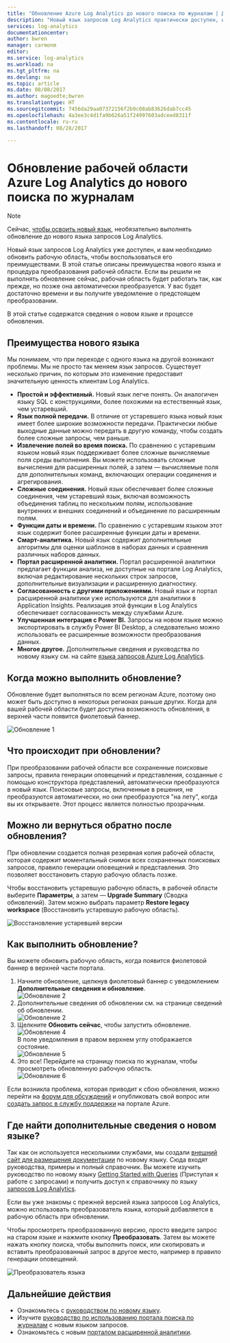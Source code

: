 ```yaml
---
title: "Обновление Azure Log Analytics до нового поиска по журналам | Документация Майкрософт"
description: "Новый язык запросов Log Analytics практически доступен, и вы сможете участвовать в общедоступной предварительной версии.  В этой статье описаны преимущества нового языка и процедура преобразования рабочей области."
services: log-analytics
documentationcenter: 
author: bwren
manager: carmonm
editor: 
ms.service: log-analytics
ms.workload: na
ms.tgt_pltfrm: na
ms.devlang: na
ms.topic: article
ms.date: 08/08/2017
ms.author: magoedte;bwren
ms.translationtype: HT
ms.sourcegitcommit: 7456da29aa07372156f2b9c08ab83626dab7cc45
ms.openlocfilehash: 4a3ee3c4d1fa9b626a51f24997603adceed8311f
ms.contentlocale: ru-ru
ms.lasthandoff: 08/28/2017

---
```


# <a name="upgrade-your-azure-log-analytics-workspace-to-new-log-search"></a>Обновление рабочей области Azure Log Analytics до нового поиска по журналам

> [!NOTE]
> Сейчас, [чтобы освоить новый язык](https://go.microsoft.com/fwlink/?linkid=856078), необязательно выполнять обновление до нового языка запросов Log Analytics.  

Новый язык запросов Log Analytics уже доступен, и вам необходимо обновить рабочую область, чтобы воспользоваться его преимуществами.  В этой статье описаны преимущества нового языка и процедура преобразования рабочей области.  Если вы решили не выполнять обновление сейчас, рабочая область будет работать так, как прежде, но позже она автоматически преобразуется.  У вас будет достаточно времени и вы получите уведомление о предстоящем преобразовании.

В этой статье содержатся сведения о новом языке и процессе обновления.

## <a name="why-the-new-language"></a>Преимущества нового языка
Мы понимаем, что при переходе с одного языка на другой возникают проблемы. Мы не просто так меняем язык запросов.  Существует несколько причин, по которым это изменение предоставит значительную ценность клиентам Log Analytics.

- **Простой и эффективный.** Новый язык легче понять. Он аналогичен языку SQL с конструкциями, более похожими на естественный язык, чем устаревший.
- **Язык полной передачи.**  В отличие от устаревшего языка новый язык имеет более широкие возможности передачи.  Практически любые выходные данные можно передать в другую команду, чтобы создать более сложные запросы, чем раньше.
- **Извлечение полей во время поиска.**  По сравнению с устаревшим языком новый язык поддерживает более сложные вычисляемые поля среды выполнения.  Вы можете использовать сложные вычисления для расширенных полей, а затем — вычисляемые поля для дополнительных команд, включающих операции соединения и агрегирования.
- **Сложные соединения.**  Новый язык обеспечивает более сложные соединения, чем устаревший язык, включая возможность объединения таблиц по нескольким полям, использование внутренних и внешних соединений и объединение по расширенным полям.
- **Функции даты и времени.**  По сравнению с устаревшим языком этот язык содержит более расширенные функции даты и времени.
- **Смарт-аналитика.**  Новый язык содержит дополнительные алгоритмы для оценки шаблонов в наборах данных и сравнения различных наборов данных.
- **Портал расширенной аналитики.**  Портал расширенной аналитики предлагает функции анализа, не доступные на портале Log Analytics, включая редактирование нескольких строк запросов, дополнительные визуализации и расширенную диагностику.
- **Согласованность с другими приложениями.**  Новый язык и портал расширенной аналитики уже используются для аналитики в Application Insights.  Реализация этой функции в Log Analytics обеспечивает согласованность между службами Azure.
- **Улучшенная интеграция с Power BI.** Запросы на новом языке можно экспортировать в службу Power BI Desktop, а следовательно можно использовать ее расширенные возможности преобразования данных.
- **Многое другое.** Дополнительные сведения и руководства по новому языку см. на сайте [языка запросов Azure Log Analytics](https://docs.loganalytics.io).


## <a name="when-can-i-upgrade"></a>Когда можно выполнить обновление?
Обновление будет выполняться по всем регионам Azure, поэтому оно может быть доступно в некоторых регионах раньше других.  Когда для вашей рабочей области будет доступна возможность обновления, в верхней части появится фиолетовый баннер.

![Обновление 1](media/log-analytics-log-search-upgrade/upgrade-01a.png)

## <a name="what-happens-when-i-upgrade"></a>Что происходит при обновлении?
При преобразовании рабочей области все сохраненные поисковые запросы, правила генерации оповещений и представления, созданные с помощью конструктора представлений, автоматически преобразуются в новый язык.  Поисковые запросы, включенные в решения, не преобразуются автоматически, но они преобразуются "на лету", когда вы их открываете.  Этот процесс является полностью прозрачным.

## <a name="can-i-go-back-after-i-upgrade"></a>Можно ли вернуться обратно после обновления?
При обновлении создается полная резервная копия рабочей области, которая содержит моментальный снимок всех сохраненных поисковых запросов, правило генерации оповещений и представления.  Это позволяет восстановить старую рабочую область позже.

Чтобы восстановить устаревшую рабочую область, в рабочей области выберите **Параметры**, а затем — **Upgrade Summary** (Сводка обновлений).  Затем можно выбрать параметр **Restore legacy workspace** (Восстановить устаревшую рабочую область).  

![Восстановление устаревшей версии](media/log-analytics-log-search-upgrade/restore-legacy-b.png)

## <a name="how-do-i-perform-the-upgrade"></a>Как выполнить обновление?
Вы можете обновить рабочую область, когда появится фиолетовой баннер в верхней части портала.  

1.  Начните обновление, щелкнув фиолетовый баннер с уведомлением **Дополнительные сведения и обновление**.<br>![Обновление 2](media/log-analytics-log-search-upgrade/upgrade-01a.png)<br>
2.  Дополнительные сведения об обновлении см. на странице сведений об обновлении.<br>![Обновление 2](media/log-analytics-log-search-upgrade/upgrade-03.png)<br>
3.  Щелкните **Обновить сейчас**, чтобы запустить обновление.<br>![Обновление 4](media/log-analytics-log-search-upgrade/upgrade-04.png)<br>В поле уведомления в правом верхнем углу отображается состояние.<br>![Обновление 5](media/log-analytics-log-search-upgrade/upgrade-05.png)
4.  Это все!  Перейдите на страницу поиска по журналам, чтобы просмотреть обновленную рабочую область.<br>![Обновление 6](media/log-analytics-log-search-upgrade/upgrade-06.png)<br>

Если возникла проблема, которая приводит к сбою обновления, можно перейти на [форум для обсуждений](https://social.msdn.microsoft.com/Forums/azure/home?forum=opinsights) и опубликовать свой вопрос или [создать запрос в службу поддержки](../azure-supportability/how-to-create-azure-support-request.md) на портале Azure.

## <a name="how-do-i-learn-the-new-language"></a>Где найти дополнительные сведения о новом языке?
Так как он используется несколькими службами, мы создали [внешний сайт для размещения документации](https://docs.loganalytics.io/) по новому языку.  Сюда входят руководства, примеры и полный справочник. Вы можете изучить руководство по новому языку [Getting Started with Queries](https://go.microsoft.com/fwlink/?linkid=856078) (Приступая к работе с запросами) и получить доступ к справочнику по языку [запросов Log Analytics](https://go.microsoft.com/fwlink/?linkid=856079).  

Если вы уже знакомы с прежней версией языка запросов Log Analytics, можно использовать преобразователь языка, который добавляется в рабочую область при обновлении.

Чтобы просмотреть преобразованную версию, просто введите запрос на старом языке и нажмите кнопку **Преобразовать**.  Затем вы можете нажать кнопку поиска, чтобы выполнить поиск, или скопировать и вставить преобразованный запрос в другое место, например в правило генерации оповещений.

![Преобразователь языка](media/log-analytics-log-search-upgrade/language-converter.png)


## <a name="next-steps"></a>Дальнейшие действия
- Ознакомьтесь с [руководством по новому языку](https://go.microsoft.com/fwlink/?linkid=856078).
- Изучите [руководство по использованию портала поиска по журналам](log-analytics-log-search-log-search-portal.md) с новым языком запросов.
- Ознакомьтесь с новым [порталом расширенной аналитики](https://go.microsoft.com/fwlink/?linkid=856587).

